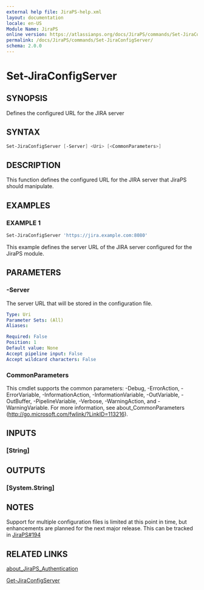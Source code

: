 ```yaml
---
external help file: JiraPS-help.xml
layout: documentation
locale: en-US
Module Name: JiraPS
online version: https://atlassianps.org/docs/JiraPS/commands/Set-JiraConfigServer/
permalink: /docs/JiraPS/commands/Set-JiraConfigServer/
schema: 2.0.0
---
```


# Set-JiraConfigServer

## SYNOPSIS

Defines the configured URL for the JIRA server

## SYNTAX

```powershell
Set-JiraConfigServer [-Server] <Uri> [<CommonParameters>]
```

## DESCRIPTION

This function defines the configured URL for the JIRA server that JiraPS should manipulate.

## EXAMPLES

### EXAMPLE 1

```powershell
Set-JiraConfigServer 'https://jira.example.com:8080'
```

This example defines the server URL of the JIRA server configured for the JiraPS module.

## PARAMETERS

### -Server

The server URL that will be stored in the configuration file.

```yaml
Type: Uri
Parameter Sets: (All)
Aliases:

Required: False
Position: 1
Default value: None
Accept pipeline input: False
Accept wildcard characters: False
```

### CommonParameters
This cmdlet supports the common parameters: -Debug, -ErrorAction, -ErrorVariable, -InformationAction, -InformationVariable, -OutVariable, -OutBuffer, -PipelineVariable, -Verbose, -WarningAction, and -WarningVariable. For more information, see about_CommonParameters (http://go.microsoft.com/fwlink/?LinkID=113216).

## INPUTS

### [String]

## OUTPUTS

### [System.String]

## NOTES

Support for multiple configuration files is limited at this point in time,
but enhancements are planned for the next major release.
This can be tracked in [JiraPS#194](https://github.com/AtlassianPS/JiraPS/issues/194)

## RELATED LINKS

[about_JiraPS_Authentication](../../about/authentication/)

[Get-JiraConfigServer](../Get-JiraConfigServer/)
